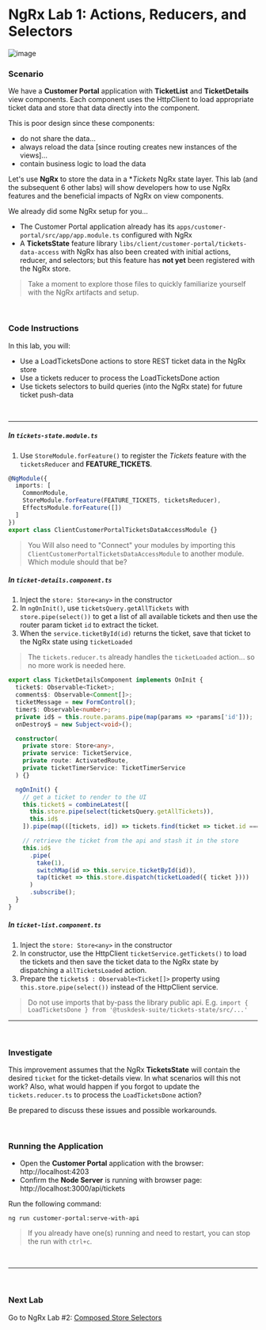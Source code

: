 # NgRx Lab 1: Actions, Reducers, and Selectors

![image](https://user-images.githubusercontent.com/210413/47935906-02f1ae80-deaa-11e8-8cd7-0615e6234c76.png)

### Scenario

We have a **Customer Portal** application with **TicketList** and **TicketDetails** view components. Each component
uses the HttpClient to load appropriate ticket data and store that data directly into the component.

This is poor design since these components:

- do not share the data...
- always reload the data [since routing creates new instances of the views]...
- contain business logic to load the data

Let's use **NgRx** to store the data in a \*_Tickets_ NgRx state layer. This lab (and the subsequent 6 other labs) will show developers how
to use NgRx features and the beneficial impacts of NgRx on view components.

We already did some NgRx setup for you...

- The Customer Portal application already has its `apps/customer-portal/src/app/app.module.ts` configured with NgRx
- A **TicketsState** feature library `libs/client/customer-portal/tickets-data-access` with NgRx has also been created with initial actions, reducer, and selectors; but this feature has **not yet** been registered with the NgRx store.

> Take a moment to explore those files to quickly familiarize yourself with the NgRx artifacts and setup.

<br/>

### Code Instructions

In this lab, you will:

- Use a LoadTicketsDone actions to store REST ticket data in the NgRx store
- Use a tickets reducer to process the LoadTicketsDone action
- Use tickets selectors to build queries (into the NgRx state) for future ticket push-data

<br/>

---

##### In `tickets-state.module.ts`

1. Use `StoreModule.forFeature()` to register the _Tickets_ feature with the `ticketsReducer` and **FEATURE_TICKETS**.

```ts
@NgModule({
  imports: [
    CommonModule,
    StoreModule.forFeature(FEATURE_TICKETS, ticketsReducer),
    EffectsModule.forFeature([])
  ]
})
export class ClientCustomerPortalTicketsDataAccessModule {}
```

> You Will also need to "Connect" your modules by importing this `ClientCustomerPortalTicketsDataAccessModule` to another module. Which module should that be?

##### In `ticket-details.component.ts`

1. Inject the `store: Store<any>` in the constructor
2. In `ngOnInit()`, use `ticketsQuery.getAllTickets` with `store.pipe(select())` to get a list of all available tickets and then use the router param ticket `id` to extract the ticket.
3. When the `service.ticketById(id)` returns the ticket, save that ticket to the NgRx state using `ticketLoaded`

> The `tickets.reducer.ts` already handles the `ticketLoaded` action... so no more work is needed here.

```ts
export class TicketDetailsComponent implements OnInit {
  ticket$: Observable<Ticket>;
  comments$: Observable<Comment[]>;
  ticketMessage = new FormControl();
  timer$: Observable<number>;
  private id$ = this.route.params.pipe(map(params => +params['id']));
  onDestroy$ = new Subject<void>();

  constructor(
    private store: Store<any>,
    private service: TicketService,
    private route: ActivatedRoute,
    private ticketTimerService: TicketTimerService
  ) {}

  ngOnInit() {
    // get a ticket to render to the UI
    this.ticket$ = combineLatest([
      this.store.pipe(select(ticketsQuery.getAllTickets)),
      this.id$
    ]).pipe(map(([tickets, id]) => tickets.find(ticket => ticket.id === id)));

    // retrieve the ticket from the api and stash it in the store
    this.id$
      .pipe(
        take(1),
        switchMap(id => this.service.ticketById(id)),
        tap(ticket => this.store.dispatch(ticketLoaded({ ticket })))
      )
      .subscribe();
  }
}
```

##### In `ticket-list.component.ts`

1. Inject the `store: Store<any>` in the constructor
2. In constructor, use the HttpClient `ticketService.getTickets()` to load the tickets and then save the ticket data to the NgRx state by dispatching a `allTicketsLoaded` action.
3. Prepare the `tickets$ : Observable<Ticket[]>` property using `this.store.pipe(select())` instead of the HttpClient service.

> Do not use imports that by-pass the library public api. E.g. `import { LoadTicketsDone } from '@tuskdesk-suite/tickets-state/src/...'`

---

<br/>

### Investigate

This improvement assumes that the NgRx **TicketsState** will contain the desired `ticket` for the ticket-details view. In what scenarios will this not work? Also, what would happen if you forgot to update the `tickets.reducer.ts` to process the `LoadTicketsDone` action?

Be prepared to discuss these issues and possible workarounds.

<br/>

### Running the Application

- Open the **Customer Portal** application with the browser: http://localhost:4203
- Confirm the **Node Server** is running with browser page: http://localhost:3000/api/tickets

Run the following command:

```console
ng run customer-portal:serve-with-api
```

> If you already have one(s) running and need to restart, you can stop the run with `ctrl+c`.

<br/>

---

<br/>

### Next Lab

Go to NgRx Lab #2: [Composed Store Selectors](lab-2.md)
